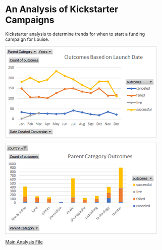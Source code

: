 # An Analysis of Kickstarter Campaigns
Kickstarter analysis to determine trends for when to start a funding campaign for Louise.

![Outcomes Based on Startdate](OutcomesBasedOnStartDate.png)

![Parent Category Outcomes](ParentCategoryOutcomes.png)

[Main Analysis File](data-1-1-3-StarterBook_ECM.xlsx)
